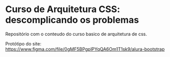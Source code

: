 # Curso de Arquitetura CSS: descomplicando os problemas

Repositório com o conteudo do curso basico de arquitetura de css.

Protótipo do site: <https://www.figma.com/file/0gMF5BPgplPYqQA6Om1T1sk9/alura-bootstrap>
